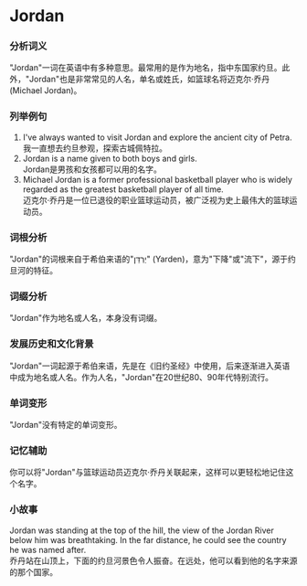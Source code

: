 # Jordan

### 分析词义

  

"Jordan"一词在英语中有多种意思。最常用的是作为地名，指中东国家约旦。此外，"Jordan"也是非常常见的人名，单名或姓氏，如篮球名将迈克尔·乔丹(Michael Jordan)。

  

### 列举例句

  

1.  I've always wanted to visit Jordan and explore the ancient city of Petra.  
    我一直想去约旦参观，探索古城佩特拉。
2.  Jordan is a name given to both boys and girls.  
    Jordan是男孩和女孩都可以用的名字。
3.  Michael Jordan is a former professional basketball player who is widely regarded as the greatest basketball player of all time.  
    迈克尔·乔丹是一位已退役的职业篮球运动员，被广泛视为史上最伟大的篮球运动员。

  

### 词根分析

  

"Jordan"的词根来自于希伯来语的"יַרְדֵּן" (Yarden)，意为"下降"或"流下"，源于约旦河的特征。

  

### 词缀分析

  

"Jordan"作为地名或人名，本身没有词缀。

  

### 发展历史和文化背景

  

"Jordan"一词起源于希伯来语，先是在《旧约圣经》中使用，后来逐渐进入英语中成为地名或人名。作为人名，"Jordan"在20世纪80、90年代特别流行。

  

### 单词变形

  

"Jordan"没有特定的单词变形。

  

### 记忆辅助

  

你可以将"Jordan"与篮球运动员迈克尔·乔丹关联起来，这样可以更轻松地记住这个名字。

  

### 小故事

  

Jordan was standing at the top of the hill, the view of the Jordan River below him was breathtaking. In the far distance, he could see the country he was named after.  
乔丹站在山顶上，下面的约旦河景色令人振奋。在远处，他可以看到他的名字来源的那个国家。
